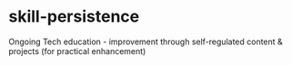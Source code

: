 # skill-persistence
Ongoing Tech education - improvement through self-regulated content &amp; projects (for practical enhancement)
